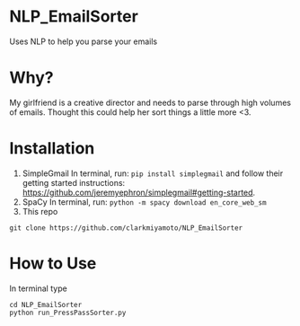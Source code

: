# NLP_EmailSorter
Uses NLP to help you parse your emails 

# Why?
My girlfriend is a creative director and needs to parse through high volumes of emails. Thought this could help her sort things a little more <3.

# Installation
1. SimpleGmail
    In terminal, run: `pip install simplegmail` and follow their getting started instructions: https://github.com/jeremyephron/simplegmail#getting-started.
2. SpaCy
    In terminal, run: `python -m spacy download en_core_web_sm`
3. This repo
```
git clone https://github.com/clarkmiyamoto/NLP_EmailSorter
```

# How to Use
In terminal type
```
cd NLP_EmailSorter
python run_PressPassSorter.py
```
